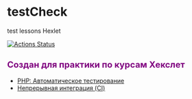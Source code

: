 # testCheck
test lessons Hexlet

[![Actions Status](https://github.com/to-antonova/php-project-45/workflows/main.yml/badge.svg)](https://github.com/to-antonova/testCheck/actions)

<h2 style="color: purple; font-size: 20px;">Создан для практики по курсам Хекслет</h2>
<ul>
  <li>
    <a href="https://ru.hexlet.io/courses/php-testing/lessons/ci/theory_unit">PHP: Автоматическое тестирование</a>
  </li>
  <li>
    <a href="https://ru.hexlet.io/courses/github-actions">Непрерывная интеграция (CI)</a>
  </li>
</ul>
